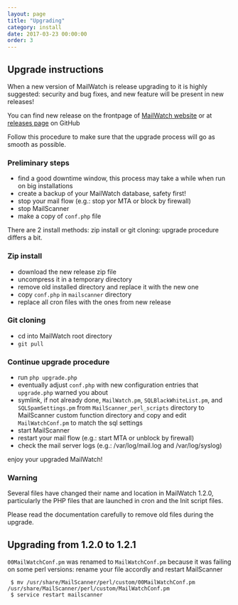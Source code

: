 ```yaml
---
layout: page
title: "Upgrading"
category: install
date: 2017-03-23 00:00:00
order: 3
---
```


## Upgrade instructions

When a new version of MailWatch is release upgrading to it is highly suggested: security and bug fixes, and new feature will be present in new releases!

You can find new release on the frontpage of [MailWatch website](http://mailwatch.org) or at [releases page](https://github.com/mailwatch/1.2.0/releases) on GitHub 

Follow this procedure to make sure that the upgrade process will go as smooth as possible.

### Preliminary steps
* find a good downtime window, this process may take a while when run on big installations
* create a backup of your MailWatch database, safety first!
* stop your mail flow (e.g.: stop yor MTA or block by firewall)
* stop MailScanner
* make a copy of `conf.php` file

There are 2 install methods: zip install or git cloning: upgrade procedure differs a bit.

### Zip install
* download the new release zip file
* uncompress it in a temporary directory
* remove old installed directory and replace it with the new one
* copy `conf.php` in `mailscanner` directory
* replace all cron files with the ones from new release

### Git cloning
* cd into MailWatch root directory
* `git pull`

### Continue upgrade procedure

* run `php upgrade.php`
* eventually adjust `conf.php` with new configuration entries that `upgrade.php` warned you about
* symlink, if not already done, `MailWatch.pm`, `SQLBlackWhiteList.pm`, and `SQLSpamSettings.pm` from `MailScanner_perl_scripts` directory to MailScanner custom function directory and copy and edit `MailWatchConf.pm` to match the sql settings
* start MailScanner
* restart your mail flow (e.g.: start MTA or unblock by firewall)
* check the mail server logs (e.g.: /var/log/mail.log and /var/log/syslog) 

enjoy your upgraded MailWatch!

### Warning
Several files have changed their name and location in MailWatch 1.2.0, particularly the PHP files that are launched in cron and the Init script files.

Please read the documentation carefully to remove old files during the upgrade.

## Upgrading from 1.2.0 to 1.2.1
`00MailWatchConf.pm` was renamed to `MailWatchConf.pm` because it was failing on some perl versions: rename your file accordly and restart MailScanner

```shell
 $ mv /usr/share/MailScanner/perl/custom/00MailWatchConf.pm /usr/share/MailScanner/perl/custom/MailWatchConf.pm
 $ service restart mailscanner
```
